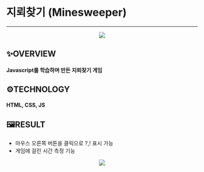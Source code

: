 # 지뢰찾기 (Minesweeper)
---
  <p align="center">
  <img src="https://user-images.githubusercontent.com/68860983/113830692-d43a3980-97c1-11eb-96f2-9c8fcaa1f10f.png">
  </p>
  
## ✨OVERVIEW
#### Javascript를 학습하며 만든 지뢰찾기 게임
## ⚙TECHNOLOGY
#### HTML, CSS, JS
## 🖼RESULT
- 마우스 오른쪽 버튼을 클릭으로 ?,! 표시 가능
- 게임에 걸린 시간 측정 기능

<p align="center">
  <img src="https://user-images.githubusercontent.com/68860983/113830697-d56b6680-97c1-11eb-9281-956bd932f6ed.png">
  </p>
